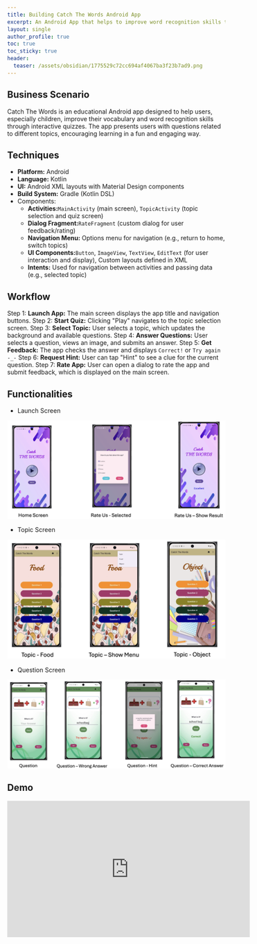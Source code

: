 ```yaml
---
title: Building Catch The Words Android App
excerpt: An Android App that helps to improve word recognition skills through interactive quizzes
layout: single
author_profile: true
toc: true
toc_sticky: true
header:
  teaser: /assets/obsidian/1775529c72cc694af4067ba3f23b7ad9.png
---
```

## Business Scenario

Catch The Words is an educational Android app designed to help users, especially children, improve their vocabulary and word recognition skills through interactive quizzes. The app presents users with questions related to different topics, encouraging learning in a fun and engaging way.

## Techniques

- **Platform:** Android
- **Language:** Kotlin
- **UI:** Android XML layouts with Material Design components
- **Build System:** Gradle (Kotlin DSL)
- Components:
	- **Activities:**`MainActivity` (main screen), `TopicActivity` (topic selection and quiz screen)
	- **Dialog Fragment:**`RateFragment` (custom dialog for user feedback/rating)
	- **Navigation Menu:** Options menu for navigation (e.g., return to home, switch topics)
	- **UI Components:**`Button`, `ImageView`, `TextView`, `EditText` (for user interaction and display), Custom layouts defined in XML
	- **Intents:** Used for navigation between activities and passing data (e.g., selected topic)

## Workflow

Step 1: **Launch App:** The main screen displays the app title and navigation buttons.
Step 2: **Start Quiz:** Clicking "Play" navigates to the topic selection screen.
Step 3: **Select Topic:** User selects a topic, which updates the background and available questions.
Step 4: **Answer Questions:** User selects a question, views an image, and submits an answer.
Step 5: **Get Feedback:** The app checks the answer and displays `Correct!` or `Try again -_-`
Step 6: **Request Hint:** User can tap "Hint" to see a clue for the current question.
Step 7: **Rate App:** User can open a dialog to rate the app and submit feedback, which is displayed on the main screen.

## Functionalities

- Launch Screen
<img src="/assets/obsidian/94df8e03a3d60555f5bca99d7198271d.png" />

- Topic Screen
<img src="/assets/obsidian/1775529c72cc694af4067ba3f23b7ad9.png" />

- Question Screen
<img src="/assets/obsidian/b2c6e4680559da6c994048fb4d84d10c.png" />

## Demo

<iframe width="560" height="315" src="https://www.youtube.com/embed/URkx2IEbG5w?si=Vu6-HWzsLcM5eBkv" title="YouTube video player" frameborder="0" allow="accelerometer; autoplay; clipboard-write; encrypted-media; gyroscope; picture-in-picture; web-share" referrerpolicy="strict-origin-when-cross-origin" allowfullscreen></iframe>

